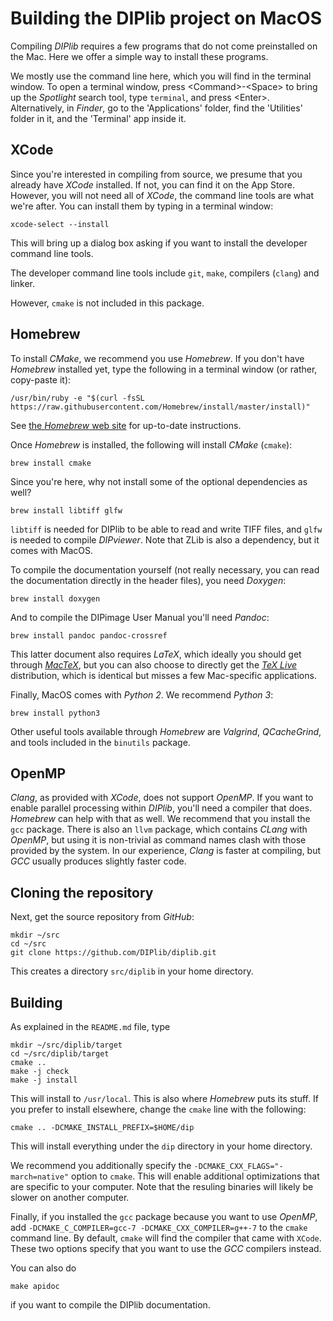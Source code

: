 # Building the DIPlib project on MacOS

Compiling *DIPlib* requires a few programs that do not come preinstalled on the Mac.
Here we offer a simple way to install these programs.

We mostly use the command line here, which you will find in the terminal window. To
open a terminal window, press \<Command>-\<Space> to bring up the *Spotlight* search tool,
type `terminal`, and press \<Enter>. Alternatively, in *Finder*, go to the 'Applications'
folder, find the 'Utilities' folder in it, and the 'Terminal' app inside it.

## XCode

Since you're interested in compiling from source, we presume that you already have
*XCode* installed. If not, you can find it on the App Store. However, you will not
need all of *XCode*, the command line tools are what we're after. You can install them
by typing in a terminal window:

    xcode-select --install

This will bring up a dialog box asking if you want to install the developer command
line tools.

The developer command line tools include `git`, `make`, compilers (`clang`) and linker.

However, `cmake` is not included in this package.

## Homebrew

To install *CMake*, we recommend you use *Homebrew*. If you don't have *Homebrew*
installed yet, type the following in a terminal window (or rather, copy-paste it):

    /usr/bin/ruby -e "$(curl -fsSL https://raw.githubusercontent.com/Homebrew/install/master/install)"

See [the *Homebrew* web site](https://brew.sh) for up-to-date instructions.

Once *Homebrew* is installed, the following will install *CMake* (`cmake`):

    brew install cmake

Since you're here, why not install some of the optional dependencies as well?

    brew install libtiff glfw

`libtiff` is needed for DIPlib to be able to read and write TIFF files, and
`glfw` is needed to compile *DIPviewer*. Note that ZLib is also a dependency,
but it comes with MacOS.

To compile the documentation yourself (not really necessary, you can read the
documentation directly in the header files), you need *Doxygen*:

    brew install doxygen

And to compile the DIPimage User Manual you'll need *Pandoc*:

    brew install pandoc pandoc-crossref

This latter document also requires *LaTeX*, which ideally you should get through
[*MacTeX*](http://www.tug.org/mactex/), but you can also choose to directly get the
[*TeX Live*](http://www.tug.org/texlive/) distribution, which is identical but misses
a few Mac-specific applications.

Finally, MacOS comes with *Python 2*. We recommend *Python 3*:

    brew install python3

Other useful tools available through *Homebrew* are *Valgrind*, *QCacheGrind*, and
tools included in the `binutils` package.

## OpenMP

*Clang*, as provided with *XCode*, does not support *OpenMP*. If you want to enable
parallel processing within *DIPlib*, you'll need a compiler that does. *Homebrew*
can help with that as well. We recommend that you install the `gcc` package.
There is also an `llvm` package, which contains *CLang* with *OpenMP*, but using
it is non-trivial as command names clash with those provided by the system.
In our experience, *Clang* is faster at compiling, but *GCC* usually produces
slightly faster code.

## Cloning the repository

Next, get the source repository from *GitHub*:

    mkdir ~/src
    cd ~/src
    git clone https://github.com/DIPlib/diplib.git

This creates a directory `src/diplib` in your home directory.

## Building

As explained in the `README.md` file, type

    mkdir ~/src/diplib/target
    cd ~/src/diplib/target
    cmake ..
    make -j check
    make -j install

This will install to `/usr/local`. This is also where *Homebrew* puts its stuff.
If you prefer to install elsewhere, change the `cmake` line with the following:

    cmake .. -DCMAKE_INSTALL_PREFIX=$HOME/dip

This will install everything under the `dip` directory in your home directory.

We recommend you additionally specify the `-DCMAKE_CXX_FLAGS="-march=native"`
option to `cmake`. This will enable additional optimizations that are specific
to your computer. Note that the resuling binaries will likely be slower on another
computer.

Finally, if you installed the `gcc` package because you want to use *OpenMP*,
add `-DCMAKE_C_COMPILER=gcc-7 -DCMAKE_CXX_COMPILER=g++-7` to the `cmake` command
line. By default, `cmake` will find the compiler that came with `XCode`. These
two options specify that you want to use the *GCC* compilers instead.

You can also do

    make apidoc

if you want to compile the DIPlib documentation.
